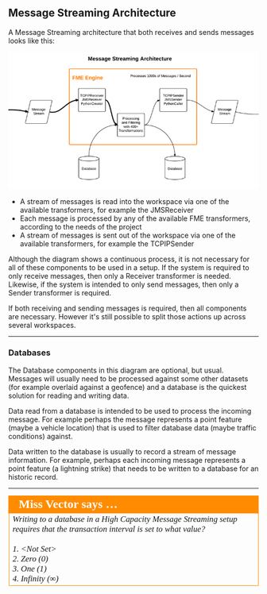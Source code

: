 ## Message Streaming Architecture ##

A Message Streaming architecture that both receives and sends messages looks like this:

![](./Images/Img5.01.MessageStreamingArchitecture.png)

- A stream of messages is read into the workspace via one of the available transformers, for example the JMSReceiver
- Each message is processed by any of the available FME transformers, according to the needs of the project
- A stream of messages is sent out of the workspace via one of the available transformers, for example the TCPIPSender

Although the diagram shows a continuous process, it is not necessary for all of these components to be used in a setup. If the system is required to only receive messages, then only a Receiver transformer is needed. Likewise, if the system is intended to only send messages, then only a Sender transformer is required. 

If both receiving and sending messages is required, then all components are necessary. However it's still possible to split those actions up across several workspaces.  

---

### Databases ###
The Database components in this diagram are optional, but usual. Messages will usually need to be processed against some other datasets (for example overlaid against a geofence) and a database is the quickest solution for reading and writing data.

Data read from a database is intended to be used to process the incoming message. For example perhaps the message represents a point feature (maybe a vehicle location) that is used to filter database data (maybe traffic conditions) against.

Data written to the database is usually to record a stream of message information. For example, perhaps each incoming message represents a point feature (a lightning strike) that needs to be written to a database for an historic record.

---

<table style="border-spacing: 0px">
<tr>
<td style="vertical-align:middle;background-color:darkorange;border: 2px solid darkorange">
<i class="fa fa-quote-left fa-lg fa-pull-left fa-fw" style="color:white;padding-right: 12px;vertical-align:text-top"></i>
<span style="color:white;font-size:x-large;font-weight: bold;font-family:serif">Miss Vector says …</span>
</td>
</tr>

<tr>
<td style="border: 1px solid darkorange">
<span style="font-family:serif; font-style:italic; font-size:larger">
Writing to a database in a High Capacity Message Streaming setup requires that the transaction interval is set to what value?
<br><br>1. &lt;Not Set&gt;
<br>2. Zero (0)
<br>3. One (1)
<br>4. Infinity (&infin;)
</span>
</td>
</tr>
</table>